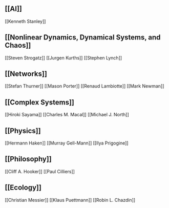 ## [[AI]]
[[Kenneth Stanley]]
## [[Nonlinear Dynamics, Dynamical Systems, and Chaos]]
[[Steven Strogatz]]
[[Jurgen Kurths]]
[[Stephen Lynch]]
## [[Networks]]
[[Stefan Thurner]]
[[Mason Porter]]
[[Renaud Lambiotte]]
[[Mark Newman]]
## [[Complex Systems]]
[[Hiroki Sayama]]
[[Charles M. Macal]]
[[Michael J. North]]
## [[Physics]]
[[Hermann Haken]]
[[Murray Gell-Mann]]
[[Ilya Prigogine]]
## [[Philosophy]]
[[Cliff A. Hooker]]
[[Paul Cilliers]]
## [[Ecology]]
[[Christian Messier]]
[[Klaus Puettmann]]
[[Robin L. Chazdin]]